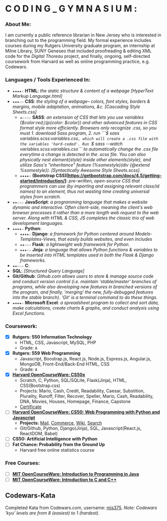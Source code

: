 # C O D I N G _ G Y M N A S I U M :
### About Me:
I am currently a public reference librarian in New Jersey who is interested in branching out to the programming field. My formal experience includes courses during my Rutgers University graduate program, an internship at Milne Library, SUNY Geneseo that included proofreading & editing XML code for the *Digital Thoreau* project, and finally, ongoing, self-directed coursework from Harvard as well as online programming practice, e.g. Codewars.

### Languages / Tools Experienced In:
  - ```★★★★☆``` **HTML**: *the static structure & content of a webpage [HyperText Markup Language.html]*
  - ```★★★☆☆``` **CSS**: *the styling of a webpage– colors, font styles, borders & margins, mobile adaptation, animations, &c. [Cascading Style Sheets.css]*
    - ```★☆☆☆☆``` **SASS**: *an extension of CSS that lets you use variables ($color:red;)(p{color: $color}) and other advanced features in CSS format style more efficiently. Browsers only recognize .css, so you must 1. download Sass program, 2. run ```$ sass variables.scss:variables.css```, which will create a .css file with the variables 'hard-coded'. Run ```$ sass --watch variables.scss:variables.css``` to automatically change the .css file everytime a change is detected in the .scss file. You can also physically nest element{style} inside other elements{style}, and utilize Sass's "inheritance" feature (%somestyle)(div {@extend %somestyle}). [Syntactically Awesome Style Sheets.scss].*
    - ```★★★★☆``` **(Bootstrap CSS)[https://getbootstrap.com/docs/4.5/getting-started/introduction/]**: *pre-written, open-source CSS that programmers can use (by importing and assigning relevant class/id names) to an element, thus not wasting time creating universal styles from scratch.*
  - ```★★☆☆☆``` **JavaScript**: *a programming language that makes a website dynamic and interactive. Often client-side, meaning the client's web browser processes it rather than a more length web request to the web server. Along with HTML & CSS, JS completes the classic trio of web development languages.*
  - ```★★★★☆``` **Python**:
    - ```★★★★☆``` **Django**: *a framework for Python centered around Models-Templates-Views, that easily builds websites, and even includes*
    - ```★★☆☆☆``` **Flask**: *a lightweight web framework for Python.*
    - ```★★★☆☆``` **Jinja**: *a language that allows Python functions & variables to be inserted into HTML templates used in both the Flask & Django frameworks.*
  - ```★★☆☆☆``` **C**:
- **SQL**: *[Structured Query Language]*
- **Git/Github**: *Github.com allows users to store & manage source code and conduct version control (i.e. maintain 'stable/master' branches of programs, while also developing new features in branched versions of the program, and finally, 'merging' the new, fully-debugged features into the stable branch). 'Git' is a terminal command to do these things.*
- ```★★★★☆``` **Microsoft Excel**: *a spreadsheet program to collect and sort data, make calculations, create charts & graphs, and conduct analysis using Excel functions.*  
 

### Coursework:
- [x] **Rutgers: 550 Information Technology**
  - HTML, CSS, Javascript, MySQL, PHP
  - Grade: ```A```
- [x] **Rutgers: 559 Web Programming**
  - Javascript, Boostrap.js, React.js, Node.js, Express.js, Angular.js, MongoDB, Front-End/Back-End HTML, CSS
  - Grade: ```A```
- [x] **[Harvard OpenCourseWare: CS50x](https://cs50.harvard.edu/x/2020/)**
  - Scratch, C, Python, SQL/SQLite, Flask(Jinja), HTML, CSS(Bootstrap.css)
  - Projects: Mario, Cash, Credit, Readability, Caesar, Substition, Plurality, Runoff, Filter, Recover, Speller, Mario, Cash, Readability, DNA, Movies, Houses, Homepage, Finance, Capstone
  - [Certificate](https://github.com/mjs375/Coding-Gymnasium/files/5459727/CS50xCERT.pdf)
- [ ] **[Harvard OpenCourseWare: CS50: Web Programming with Python and Javascript](https://cs50.harvard.edu/web/2020/)**
  - **Projects:** [Mail](https://github.com/mjs375/CS50Python/tree/master/mail), [Commerce](https://github.com/mjs375/CS50Python/tree/master/4/commerce), [Wiki](https://github.com/mjs375/CS50Python/tree/master/3/wiki), [Search](https://github.com/mjs375/CS50Python/tree/master/0/search) 
  - Git/Github, Python, Django(Jinja), SQL, Javascript(React.js, ReactDOM, Babel)
- [ ] **CS50: Artificial Intelligence with Python**
- [ ] **Fat Chance: Probability from the Ground Up**
  - Harvard free online statistics course
### Free Courses:
- [ ] **[MIT OpenCourseWare: Introduction to Programming in Java](https://ocw.mit.edu/courses/electrical-engineering-and-computer-science/6-092-introduction-to-programming-in-java-january-iap-2010/)**
- [ ] **[MIT OpenCourseWare: Introduction to C and C++](https://ocw.mit.edu/courses/electrical-engineering-and-computer-science/6-s096-introduction-to-c-and-c-january-iap-2013/)**

## Codewars-Kata
Completed Kata from Codewars.com, username: [mjs375](https://www.codewars.com/users/mjs375). *Note: Codewars 'kyu' levels are from 8 (easiest) to 1 (hardest).*
